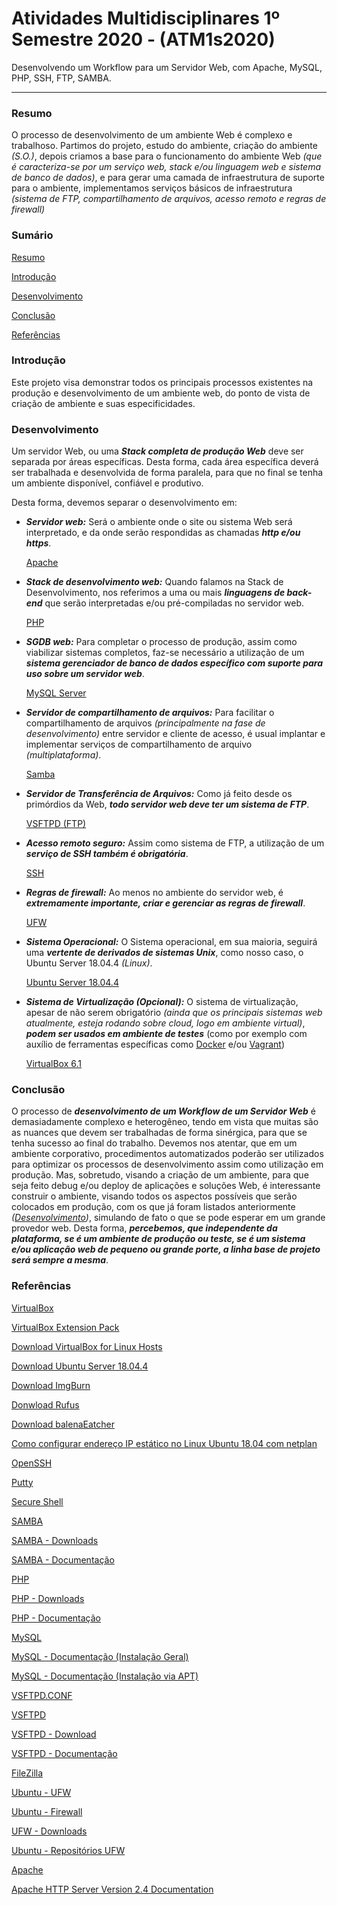 # Atividades Multidisciplinares 1º Semestre 2020 - (ATM1s2020)
Desenvolvendo um Workflow para um Servidor Web, com Apache, MySQL, PHP, SSH, FTP, SAMBA.

------



### Resumo

O processo de desenvolvimento de um ambiente Web é complexo e trabalhoso. Partimos do projeto, estudo do ambiente, criação do ambiente *(S.O.)*, depois criamos a base para o funcionamento do ambiente Web *(que é caracteriza-se por um serviço web, stack e/ou linguagem web e sistema de banco de dados)*, e para gerar uma camada de infraestrutura de suporte para o ambiente, implementamos serviços básicos de infraestrutura *(sistema de FTP, compartilhamento de arquivos, acesso remoto e regras de firewall)*

### Sumário
[Resumo](#resumo)

[Introdução](#introdução)

[Desenvolvimento](#desenvolvimento)

[Conclusão](#conclusão)

[Referências](#referências)

### Introdução

Este projeto visa demonstrar todos os principais processos existentes na produção e desenvolvimento de um ambiente web, do ponto de vista de criação de ambiente e suas especificidades.

### Desenvolvimento

Um servidor Web, ou uma ***Stack completa de produção Web*** deve ser separada por áreas específicas. Desta forma, cada área específica deverá ser trabalhada e desenvolvida de forma paralela, para que no final se tenha um ambiente disponível, confiável e produtivo.

Desta forma, devemos separar o desenvolvimento em:

- ***Servidor web:*** Será o ambiente onde o site ou sistema Web será interpretado, e da onde serão respondidas as chamadas ***http e/ou https***.

  [Apache](https://github.com/gismarb/atm_1s2020/blob/master/setup/ubuntu_18.04/apache/README.md)

- ***Stack de desenvolvimento web:*** Quando falamos na Stack de Desenvolvimento, nos referimos a uma ou mais ***linguagens de back-end*** que serão interpretadas e/ou pré-compiladas no servidor web.

  [PHP](https://github.com/gismarb/atm_1s2020/blob/master/setup/ubuntu_18.04/php/README.md)

- ***SGDB web:*** Para completar o processo de produção, assim como viabilizar sistemas completos, faz-se necessário a utilização de um ***sistema gerenciador de banco de dados específico com suporte para uso sobre um servidor web***.

  [MySQL Server](https://github.com/gismarb/atm_1s2020/blob/master/setup/ubuntu_18.04/mysql/README.md)

- ***Servidor de compartilhamento de arquivos:*** Para facilitar o compartilhamento de arquivos *(principalmente na fase de desenvolvimento)* entre servidor e cliente de acesso, é usual implantar e implementar serviços de compartilhamento de arquivo *(multiplataforma)*.

  [Samba](https://github.com/gismarb/atm_1s2020/blob/master/setup/ubuntu_18.04/samba/README.md)

- ***Servidor de Transferência de Arquivos:*** Como já feito desde os primórdios da Web, ***todo servidor web deve ter um sistema de FTP***.

  [VSFTPD (FTP)](https://github.com/gismarb/atm_1s2020/blob/master/setup/ubuntu_18.04/ftp/README.md)

- ***Acesso remoto seguro:*** Assim como sistema de FTP, a utilização de um ***serviço de SSH também é obrigatória***.

  [SSH](https://github.com/gismarb/atm_1s2020/blob/master/setup/ubuntu_18.04/ssh/README.md)

- ***Regras de firewall:*** Ao menos no ambiente do servidor web, é ***extremamente importante, criar e gerenciar as regras de firewall***.

  [UFW](https://github.com/gismarb/atm_1s2020/blob/master/setup/ubuntu_18.04/firewall/README.md)

- ***Sistema Operacional:*** O Sistema operacional, em sua maioria, seguirá uma ***vertente de derivados de sistemas Unix***, como nosso caso, o Ubuntu Server 18.04.4 *(Linux)*.

  [Ubuntu Server 18.04.4](https://github.com/gismarb/atm_1s2020/blob/master/setup/ubuntu_18.04/ubuntu_server/README.md)

- ***Sistema de Virtualização (Opcional):*** O sistema de virtualização, apesar de não serem obrigatório *(ainda que os principais sistemas web atualmente, esteja rodando sobre cloud, logo em ambiente virtual)*, ***podem ser usados em ambiente de testes*** (como por exemplo com auxílio de ferramentas específicas como [Docker](https://www.docker.com/) e/ou [Vagrant](https://www.vagrantup.com/))

  [VirtualBox 6.1](https://github.com/gismarb/atm_1s2020/blob/master/setup/ubuntu_18.04/virtualbox/README.md)

### Conclusão

O processo de ***desenvolvimento de um Workflow de um Servidor Web*** é demasiadamente complexo e heterogêneo, tendo em vista que muitas são as nuances que devem ser trabalhadas de forma sinérgica, para que se tenha sucesso ao final do trabalho. Devemos nos atentar, que em um ambiente corporativo, procedimentos automatizados poderão ser utilizados para optimizar os processos de desenvolvimento assim como utilização em produção. Mas, sobretudo, visando a criação de um ambiente, para que seja feito debug e/ou deploy de aplicações e soluções Web, é interessante construir o ambiente, visando todos os aspectos possíveis que serão colocados em produção, com os que já foram listados anteriormente *([Desenvolvimento](#desenvolvimento))*, simulando de fato o que se pode esperar em um grande provedor web. Desta forma, ***percebemos, que independente da plataforma, se é um ambiente de produção ou teste, se é um sistema e/ou aplicação web de pequeno ou grande porte, a linha base de projeto será sempre a mesma***.

### Referências

[VirtualBox](https://www.virtualbox.org/)

[VirtualBox Extension Pack](https://download.virtualbox.org/virtualbox/6.1.10/VirtualBoxSDK-6.1.10-138449.zip)

[Download VirtualBox for Linux Hosts](https://www.virtualbox.org/wiki/Linux_Downloads)

[Download Ubuntu Server 18.04.4](https://ubuntu.com/download/server/thank-you?version=18.04.4&architecture=amd64)

[Download ImgBurn](http://ultradownloads.com.br/download/ImgBurn/)

[Donwload Rufus](https://rufus.ie/)

[Download balenaEatcher](https://www.balena.io/etcher/)

[Como configurar endereço IP estático no Linux Ubuntu 18.04 com netplan](http://www.bosontreinamentos.com.br/linux/como-configurar-endereco-ip-estatico-no-linux-ubuntu-18-04-com-netplan/)

[OpenSSH](https://www.openssh.com/)

[Putty](https://www.putty.org/)

[Secure Shell](https://pt.wikipedia.org/wiki/Secure_Shell)

[SAMBA](https://www.samba.org/)

[SAMBA - Downloads](https://www.samba.org/samba/download/)

[SAMBA - Documentação](https://www.samba.org/samba/docs/)

[PHP](https://www.php.net/)

[PHP - Downloads](https://www.php.net/downloads)

[PHP - Documentação](https://www.php.net/docs.php)

[MySQL](https://www.mysql.com/)

[MySQL - Documentação (Instalação Geral)](https://dev.mysql.com/doc/refman/8.0/en/installing.html)

[MySQL - Documentação (Instalação via APT)](https://dev.mysql.com/doc/mysql-apt-repo-quick-guide/en/)

[VSFTPD.CONF](http://vsftpd.beasts.org/vsftpd_conf.html)

[VSFTPD](https://security.appspot.com/vsftpd.html)

[VSFTPD - Download](https://security.appspot.com/vsftpd.html#download)

[VSFTPD - Documentação](https://security.appspot.com/vsftpd.html#docs)

[FileZilla](https://filezilla-project.org/)

[Ubuntu - UFW](http://wiki.ubuntu-br.org/UFW)

[Ubuntu - Firewall](http://wiki.ubuntu-br.org/Firewall)

[UFW - Downloads](https://pkgs.org/download/ufw)

[Ubuntu - Repositórios UFW](https://ubuntu.pkgs.org/)

[Apache](https://httpd.apache.org/)

[Apache HTTP Server Version 2.4 Documentation](https://httpd.apache.org/docs/2.4/)

